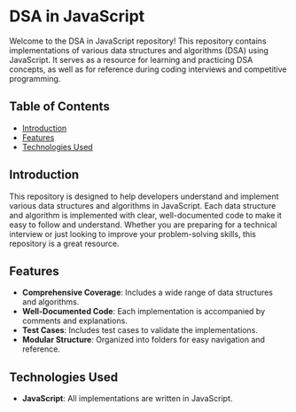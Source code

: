 # DSA in JavaScript

Welcome to the DSA in JavaScript repository! This repository contains implementations of various data structures and algorithms (DSA) using JavaScript. It serves as a resource for learning and practicing DSA concepts, as well as for reference during coding interviews and competitive programming.

## Table of Contents

- [Introduction](#introduction)
- [Features](#features)
- [Technologies Used](#technologies-used)


## Introduction

This repository is designed to help developers understand and implement various data structures and algorithms in JavaScript. Each data structure and algorithm is implemented with clear, well-documented code to make it easy to follow and understand. Whether you are preparing for a technical interview or just looking to improve your problem-solving skills, this repository is a great resource.

## Features

- **Comprehensive Coverage**: Includes a wide range of data structures and algorithms.
- **Well-Documented Code**: Each implementation is accompanied by comments and explanations.
- **Test Cases**: Includes test cases to validate the implementations.
- **Modular Structure**: Organized into folders for easy navigation and reference.

## Technologies Used

- **JavaScript**: All implementations are written in JavaScript.
